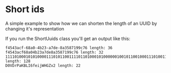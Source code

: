 # Short ids
A simple example to show how we can shorten the length of an UUID by changing it's representation

If you run the ShortUuids class you'll get an output like this:

```
f4543acf-68a0-4b23-a7de-8a3587199c76 length: 36
f4543acf68a04b23a7de8a3587199c76 length: 32
11110100010101000011101011001111011010001010000001001011001000111010011111011110100010100011010110000111000110011001110001110110 length: 128
D0VDrPaKBLI6feijWHGZx2 length: 22
```

